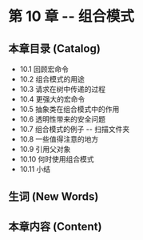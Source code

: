 # 第 10 章 -- 组合模式

## 本章目录 (Catalog)
- 10.1 回顾宏命令 
- 10.2 组合模式的用途
- 10.3 请求在树中传递的过程 
- 10.4 更强大的宏命令
- 10.5 抽象类在组合模式中的作用
- 10.6 透明性带来的安全问题
- 10.7 组合模式的例子 -- 扫描文件夹
- 10.8 一些值得注意的地方
- 10.9 引用父对象
- 10.10 何时使用组合模式
- 10.11 小结

## 生词 (New Words)


## 本章内容 (Content)